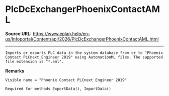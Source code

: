 # PlcDcExchangerPhoenixContactAML

**Source URL:** https://www.eplan.help/en-us/Infoportal/Content/api/2026/PlcDcExchangerPhoenixContactAML.html

---

```
Imports or exports PLC data in the system database from or to "Phoenix Contact PLCnext Engineer 2019" using AutomationML files. The supported file extension is "*.aml".
```

  

**Remarks**

```
Visible name = "Phoenix Contact PLCnext Engineer 2019"
```

```
Required for methods ExportData(), ImportData()
```